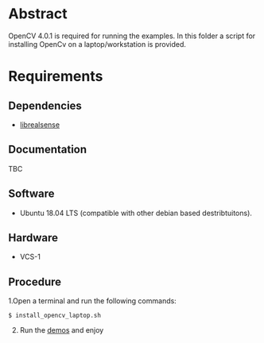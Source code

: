 # Abstract
OpenCV 4.0.1 is required for running the examples. In this folder a script for installing OpenCv on a laptop/workstation is provided.

# Requirements
## Dependencies
* [librealsense](https://github.com/IntelRealSense/librealsense)

## Documentation
TBC

## Software
* Ubuntu 18.04 LTS (compatible with other debian based destribtuitons).

## Hardware
* VCS-1

## Procedure
1.Open a terminal and run the following commands:
```
$ install_opencv_laptop.sh
```
2. Run the [demos](https://github.com/SundanceMultiprocessorTechnology/VCS-1/tree/master/Software/Image_processing/demos) and enjoy
